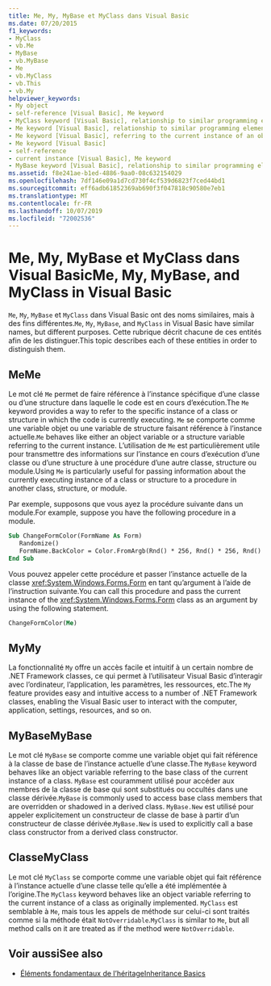 ```yaml
---
title: Me, My, MyBase et MyClass dans Visual Basic
ms.date: 07/20/2015
f1_keywords:
- MyClass
- vb.Me
- MyBase
- vb.MyBase
- Me
- vb.MyClass
- vb.This
- vb.My
helpviewer_keywords:
- My object
- self-reference [Visual Basic], Me keyword
- MyClass keyword [Visual Basic], relationship to similar programming elements
- Me keyword [Visual Basic], relationship to similar programming elements
- Me keyword [Visual Basic], referring to the current instance of an object
- Me keyword [Visual Basic]
- self-reference
- current instance [Visual Basic], Me keyword
- MyBase keyword [Visual Basic], relationship to similar programming elements
ms.assetid: f8e241ae-b1ed-4886-9aa0-08c632154029
ms.openlocfilehash: 7df146e09a1d7cd730f4cf539d6823f7ced44bd1
ms.sourcegitcommit: eff6adb61852369ab690f3f047818c90580e7eb1
ms.translationtype: MT
ms.contentlocale: fr-FR
ms.lasthandoff: 10/07/2019
ms.locfileid: "72002536"
---
```

# <a name="me-my-mybase-and-myclass-in-visual-basic"></a><span data-ttu-id="26a17-102">Me, My, MyBase et MyClass dans Visual Basic</span><span class="sxs-lookup"><span data-stu-id="26a17-102">Me, My, MyBase, and MyClass in Visual Basic</span></span>
<span data-ttu-id="26a17-103">`Me`, `My`, `MyBase` et `MyClass` dans Visual Basic ont des noms similaires, mais à des fins différentes.</span><span class="sxs-lookup"><span data-stu-id="26a17-103">`Me`, `My`, `MyBase`, and `MyClass` in Visual Basic have similar names, but different purposes.</span></span> <span data-ttu-id="26a17-104">Cette rubrique décrit chacune de ces entités afin de les distinguer.</span><span class="sxs-lookup"><span data-stu-id="26a17-104">This topic describes each of these entities in order to distinguish them.</span></span>  
  
## <a name="me"></a><span data-ttu-id="26a17-105">Me</span><span class="sxs-lookup"><span data-stu-id="26a17-105">Me</span></span>  
 <span data-ttu-id="26a17-106">Le mot clé `Me` permet de faire référence à l’instance spécifique d’une classe ou d’une structure dans laquelle le code est en cours d’exécution.</span><span class="sxs-lookup"><span data-stu-id="26a17-106">The `Me` keyword provides a way to refer to the specific instance of a class or structure in which the code is currently executing.</span></span> <span data-ttu-id="26a17-107">`Me` se comporte comme une variable objet ou une variable de structure faisant référence à l’instance actuelle.</span><span class="sxs-lookup"><span data-stu-id="26a17-107">`Me` behaves like either an object variable or a structure variable referring to the current instance.</span></span> <span data-ttu-id="26a17-108">L’utilisation de `Me` est particulièrement utile pour transmettre des informations sur l’instance en cours d’exécution d’une classe ou d’une structure à une procédure d’une autre classe, structure ou module.</span><span class="sxs-lookup"><span data-stu-id="26a17-108">Using `Me` is particularly useful for passing information about the currently executing instance of a class or structure to a procedure in another class, structure, or module.</span></span>  
  
 <span data-ttu-id="26a17-109">Par exemple, supposons que vous ayez la procédure suivante dans un module.</span><span class="sxs-lookup"><span data-stu-id="26a17-109">For example, suppose you have the following procedure in a module.</span></span>  
  
```vb  
Sub ChangeFormColor(FormName As Form)  
   Randomize()  
   FormName.BackColor = Color.FromArgb(Rnd() * 256, Rnd() * 256, Rnd() * 256)  
End Sub  
```  
  
 <span data-ttu-id="26a17-110">Vous pouvez appeler cette procédure et passer l’instance actuelle de la classe <xref:System.Windows.Forms.Form> en tant qu’argument à l’aide de l’instruction suivante.</span><span class="sxs-lookup"><span data-stu-id="26a17-110">You can call this procedure and pass the current instance of the <xref:System.Windows.Forms.Form> class as an argument by using the following statement.</span></span>  
  
```vb  
ChangeFormColor(Me)  
```  
  
## <a name="my"></a><span data-ttu-id="26a17-111">My</span><span class="sxs-lookup"><span data-stu-id="26a17-111">My</span></span>  
 <span data-ttu-id="26a17-112">La fonctionnalité `My` offre un accès facile et intuitif à un certain nombre de .NET Framework classes, ce qui permet à l’utilisateur Visual Basic d’interagir avec l’ordinateur, l’application, les paramètres, les ressources, etc.</span><span class="sxs-lookup"><span data-stu-id="26a17-112">The `My` feature provides easy and intuitive access to a number of .NET Framework classes, enabling the Visual Basic user to interact with the computer, application, settings, resources, and so on.</span></span>  
  
## <a name="mybase"></a><span data-ttu-id="26a17-113">MyBase</span><span class="sxs-lookup"><span data-stu-id="26a17-113">MyBase</span></span>  
 <span data-ttu-id="26a17-114">Le mot clé `MyBase` se comporte comme une variable objet qui fait référence à la classe de base de l’instance actuelle d’une classe.</span><span class="sxs-lookup"><span data-stu-id="26a17-114">The `MyBase` keyword behaves like an object variable referring to the base class of the current instance of a class.</span></span> <span data-ttu-id="26a17-115">`MyBase` est couramment utilisé pour accéder aux membres de la classe de base qui sont substitués ou occultés dans une classe dérivée.</span><span class="sxs-lookup"><span data-stu-id="26a17-115">`MyBase` is commonly used to access base class members that are overridden or shadowed in a derived class.</span></span> <span data-ttu-id="26a17-116">`MyBase.New` est utilisé pour appeler explicitement un constructeur de classe de base à partir d’un constructeur de classe dérivée.</span><span class="sxs-lookup"><span data-stu-id="26a17-116">`MyBase.New` is used to explicitly call a base class constructor from a derived class constructor.</span></span>  
  
## <a name="myclass"></a><span data-ttu-id="26a17-117">Classe</span><span class="sxs-lookup"><span data-stu-id="26a17-117">MyClass</span></span>  
 <span data-ttu-id="26a17-118">Le mot clé `MyClass` se comporte comme une variable objet qui fait référence à l’instance actuelle d’une classe telle qu’elle a été implémentée à l’origine.</span><span class="sxs-lookup"><span data-stu-id="26a17-118">The `MyClass` keyword behaves like an object variable referring to the current instance of a class as originally implemented.</span></span> <span data-ttu-id="26a17-119">`MyClass` est semblable à `Me`, mais tous les appels de méthode sur celui-ci sont traités comme si la méthode était `NotOverridable`.</span><span class="sxs-lookup"><span data-stu-id="26a17-119">`MyClass` is similar to `Me`, but all method calls on it are treated as if the method were `NotOverridable`.</span></span>  
  
## <a name="see-also"></a><span data-ttu-id="26a17-120">Voir aussi</span><span class="sxs-lookup"><span data-stu-id="26a17-120">See also</span></span>

- [<span data-ttu-id="26a17-121">Éléments fondamentaux de l’héritage</span><span class="sxs-lookup"><span data-stu-id="26a17-121">Inheritance Basics</span></span>](../../../visual-basic/programming-guide/language-features/objects-and-classes/inheritance-basics.md)
